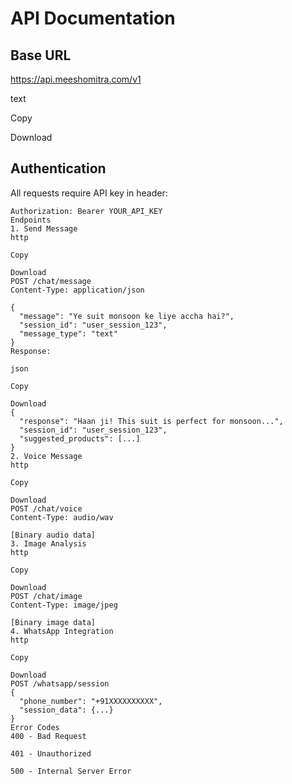 # API Documentation

## Base URL
https://api.meeshomitra.com/v1

text

Copy

Download

## Authentication
All requests require API key in header:
```http
Authorization: Bearer YOUR_API_KEY
Endpoints
1. Send Message
http

Copy

Download
POST /chat/message
Content-Type: application/json

{
  "message": "Ye suit monsoon ke liye accha hai?",
  "session_id": "user_session_123",
  "message_type": "text"
}
Response:

json

Copy

Download
{
  "response": "Haan ji! This suit is perfect for monsoon...",
  "session_id": "user_session_123",
  "suggested_products": [...]
}
2. Voice Message
http

Copy

Download
POST /chat/voice
Content-Type: audio/wav

[Binary audio data]
3. Image Analysis
http

Copy

Download
POST /chat/image
Content-Type: image/jpeg

[Binary image data]
4. WhatsApp Integration
http

Copy

Download
POST /whatsapp/session
{
  "phone_number": "+91XXXXXXXXXX",
  "session_data": {...}
}
Error Codes
400 - Bad Request

401 - Unauthorized

500 - Internal Server Error
